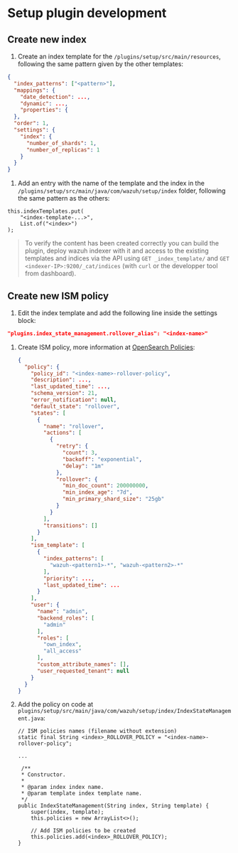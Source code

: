 # Setup plugin development

## Create new index

1. Create an index template for the `/plugins/setup/src/main/resources`, following the same pattern given by the other templates:

```json
{
  "index_patterns": ["<pattern>"],
  "mappings": {
    "date_detection": ...,
    "dynamic": ...,
    "properties": {
  },
  "order": 1,
  "settings": {
    "index": {
      "number_of_shards": 1,
      "number_of_replicas": 1
    }
  }
}
```

1. Add an entry with the name of the template and the index in the `/plugins/setup/src/main/java/com/wazuh/setup/index` folder, following the same pattern as the others:

```console
this.indexTemplates.put(
    "<index-template-...>",
    List.of("<index>")
);
```

> To verify the content has been created correctly you can build the plugin, deploy wazuh indexer with it and access to the existing templates and indices via the API using `GET _index_template/` and `GET <indexer-IP>:9200/_cat/indices` (with `curl` or the developper tool from dashboard).

## Create new ISM policy

1. Edit the index template and add the following line inside the settings block:
  ```json
  "plugins.index_state_management.rollover_alias": "<index-name>"
  ```

1. Create ISM policy, more information at [OpenSearch Policies](https://docs.opensearch.org/docs/latest/im-plugin/ism/policies/):

    ```json
    {
      "policy": {
        "policy_id": "<index-name>-rollover-policy",
        "description": ...,
        "last_updated_time": ...,
        "schema_version": 21,
        "error_notification": null,
        "default_state": "rollover",
        "states": [
          {
            "name": "rollover",
            "actions": [
              {
                "retry": {
                  "count": 3,
                  "backoff": "exponential",
                  "delay": "1m"
                },
                "rollover": {
                  "min_doc_count": 200000000,
                  "min_index_age": "7d",
                  "min_primary_shard_size": "25gb"
                }
              }
            ],
            "transitions": []
          }
        ],
        "ism_template": [
          {
            "index_patterns": [
              "wazuh-<pattern1>-*", "wazuh-<pattern2>-*"
            ],
            "priority": ...,
            "last_updated_time": ...
          }
        ],
        "user": {
          "name": "admin",
          "backend_roles": [
            "admin"
          ],
          "roles": [
            "own_index",
            "all_access"
          ],
          "custom_attribute_names": [],
          "user_requested_tenant": null
        }
      }
    }
    ```

1. Add the policy on code at `plugins/setup/src/main/java/com/wazuh/setup/index/IndexStateManagement.java`:

    ```console
    // ISM policies names (filename without extension)
    static final String <index>_ROLLOVER_POLICY = "<index-name>-rollover-policy";

    ...

     /**
     * Constructor.
     *
     * @param index index name.
     * @param template index template name.
     */
    public IndexStateManagement(String index, String template) {
        super(index, template);
        this.policies = new ArrayList<>();

        // Add ISM policies to be created
        this.policies.add(<index>_ROLLOVER_POLICY);
    }
    ```
